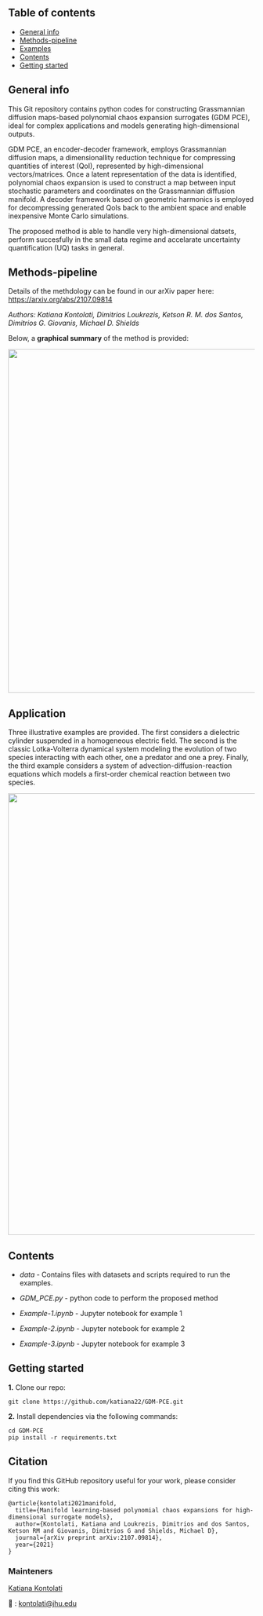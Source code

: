## Table of contents
* [General info](#general-info)
* [Methods-pipeline](#methods-pipeline)
* [Examples](#examples)
* [Contents](#contents)
* [Getting started](#getting-started)

## General info

This Git repository contains python codes for constructing Grassmannian diffusion maps-based polynomial chaos expansion surrogates (GDM PCE), ideal for complex applications and models generating high-dimensional outputs. 

GDM PCE, an encoder-decoder framework, employs Grassmannian diffusion maps, a dimensionallity reduction technique for compressing quantities of interest (QoI), represented by high-dimensional vectors/matrices. Once a latent representation of the data is identified, polynomial chaos expansion is used to construct a map between input stochastic parameters and coordinates on the Grassmannian diffusion manifold. A decoder framework based on geometric harmonics is employed for decompressing generated QoIs back to the ambient space and enable inexpensive Monte Carlo simulations.

The proposed method is able to handle very high-dimensional datsets, perform succesfully in the small data regime and accelarate uncertainty quantification (UQ) tasks in general.

## Methods-pipeline

Details of the methdology can be found in our arXiv paper here:  https://arxiv.org/abs/2107.09814

*Authors: Katiana Kontolati, Dimitrios Loukrezis, Ketson R. M. dos Santos, Dimitrios G. Giovanis, Michael D. Shields*

Below, a **graphical summary** of the method is provided:

<img src="pipeline.png" width="700">

## Application

Three illustrative examples are provided. The first considers a dielectric cylinder suspended in a homogeneous electric field. The second is the classic Lotka-Volterra dynamical system modeling the evolution of two species interacting with each other, one a predator and one a prey. Finally, the third example considers a system of advection-diffusion-reaction equations which models a first-order chemical reaction between two species. 
 
<img src="applications.png" width="900">
 
## Contents

* _data_ - Contains files with datasets and scripts required to run the examples.

* _GDM_PCE.py_ - python code to perform the proposed method

* _Example-1.ipynb_ - Jupyter notebook for example 1

* _Example-2.ipynb_ - Jupyter notebook for example 2
 
* _Example-3.ipynb_ - Jupyter notebook for example 3

## Getting started
**1.** Clone our repo:

```
git clone https://github.com/katiana22/GDM-PCE.git
```

**2.** Install dependencies via the following commands: 

```
cd GDM-PCE  
pip install -r requirements.txt
``` 

## Citation

If you find this GitHub repository useful for your work, please consider citing this work:

```
@article{kontolati2021manifold,  
  title={Manifold learning-based polynomial chaos expansions for high-dimensional surrogate models},  
  author={Kontolati, Katiana and Loukrezis, Dimitrios and dos Santos, Ketson RM and Giovanis, Dimitrios G and Shields, Michael D},  
  journal={arXiv preprint arXiv:2107.09814},  
  year={2021}
}
```

### Mainteners
[Katiana Kontolati](https://katiana22.github.io/)

:email: : kontolati@jhu.edu



